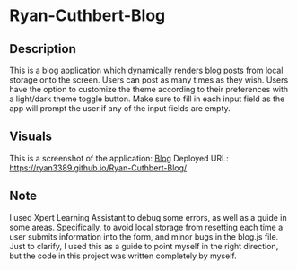 # Ryan-Cuthbert-Blog

## Description

This is a blog application which dynamically renders blog posts from local storage onto the screen. Users can post as many times as they wish. Users have the option to customize the theme according to their preferences with a light/dark theme toggle button. Make sure to fill in each input field as the app will prompt the user if any of the input fields are empty.

## Visuals
This is a screenshot of the application: [Blog](/images/screenshot.png)
Deployed URL: https://ryan3389.github.io/Ryan-Cuthbert-Blog/



## Note
I used Xpert Learning Assistant to debug some errors, as well as a guide in some areas. Specifically, to avoid local storage from resetting each time a user submits information into the form, and minor bugs in the blog.js file. Just to clarify, I used this as a guide to point myself in the right direction, but the code in this project was written completely by myself.
